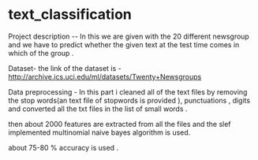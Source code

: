 # text_classification
Project description --
In this we are given with the 20 different newsgroup and we have to predict whether the given text at the test time comes in which of the group .

Dataset-
the link of the dataset is -http://archive.ics.uci.edu/ml/datasets/Twenty+Newsgroups

Data preprocessing -
In this part i cleaned all of the text files by removing the stop words(an text file of stopwords is provided ), punctuations , digits and converted all the txt files in the list of small words .

then about 2000 features are extracted from all the files and the slef implemented multinomial naive bayes algorithm is used.

about 75-80 % accuracy is used .
